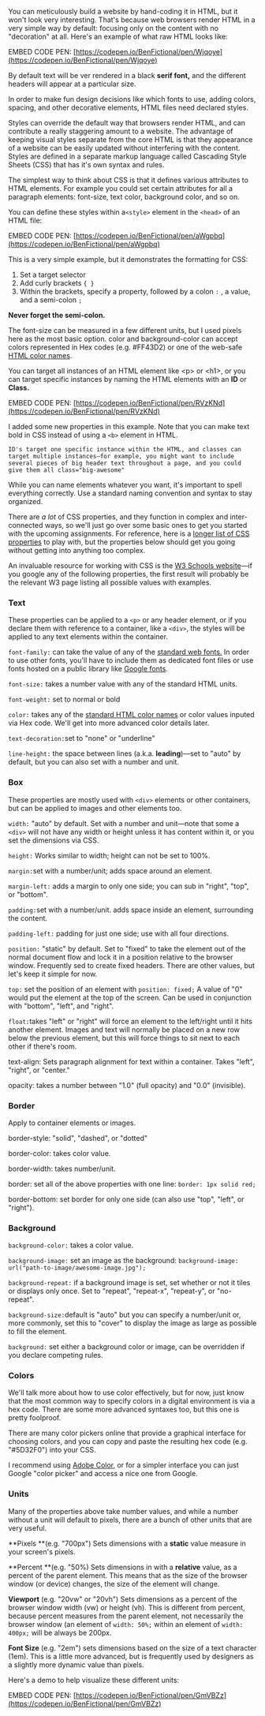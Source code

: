 You can meticulously build a website by hand-coding it in HTML, but it won't look very interesting. That's because web browsers render HTML in a very simple way by default: focusing only on the content with no "decoration" at all. Here's an example of what raw HTML looks like:

EMBED CODE PEN: [https://codepen.io/BenFictional/pen/Wjqoye](https://codepen.io/BenFictional/pen/Wjqoye)

By default text will be ver rendered in a black **serif font,** and the different headers will appear at a particular size.

In order to make fun design decisions like which fonts to use, adding colors, spacing, and other decorative elements, HTML files need declared styles.

Styles can override the default way that browsers render HTML, and can contribute a really staggering amount to a website. The advantage of keeping visual styles separate from the core HTML is that they appearance of a website can be easily updated without interfering with the content. Styles are defined in a separate markup language called Cascading Style Sheets \(CSS\) that has it's own syntax and rules.

The simplest way to think about CSS is that it defines various attributes to HTML elements. For example you could set certain attributes for all a paragraph elements: font-size, text color, background color, and so on.

You can define these styles within a`<style>` element in the `<head>` of an HTML file:

EMBED CODE PEN: [https://codepen.io/BenFictional/pen/aWgpbq](https://codepen.io/BenFictional/pen/aWgpbq)

This is a very simple example, but it demonstrates the formatting for CSS:

1. Set a target selector
2. Add curly brackets `{ }`
3. Within the brackets, specify a property, followed by a colon `:` , a value, and a semi-colon `;`

**Never forget the semi-colon.**

The font-size can be measured in a few different units, but I used pixels here as the most basic option. color and background-color can accept colors represented in Hex codes \(e.g. \#FF43D2\) or one of the web-safe [HTML color names](https://www.w3schools.com/colors/colors_names.asp).

You can target all instances of an HTML element like &lt;p&gt; or &lt;h1&gt;, or you can target specific instances by naming the HTML elements with an **ID** or **Class.**

EMBED CODE PEN: [https://codepen.io/BenFictional/pen/RVzKNd](https://codepen.io/BenFictional/pen/RVzKNd)

I added some new properties in this example. Note that you can make text bold in CSS instead of using a `<b>` element in HTML.

```
ID's target one specific instance within the HTML, and classes can target multiple instances—for example, you might want to include several pieces of big header text throughout a page, and you could give them all class="big-awesome"
```

While you can name elements whatever you want, it's important to spell everything correctly. Use a standard naming convention and syntax to stay organized.

There are _a lot_ of CSS properties, and they function in complex and inter-connected ways, so we'll just go over some basic ones to get you started with the upcoming assignments. For reference, here is a [longer list of CSS properties](https://cdn.makeawebsitehub.com/wp-content/uploads/2015/10/css3-mega-cheat-sheet.jpg) to play with, but the properties below should get you going without getting into anything too complex.

An invaluable resource for working with CSS is the [W3 Schools website](https://www.w3schools.com/)—if you google any of the following properties, the first result will probably be the relevant W3 page listing all possible values with examples.

### **Text**

These properties can be applied to a `<p>` or any header element, or if you declare them with reference to a container, like a `<div>`, the styles will be applied to any text elements within the container.

`font-family:` can take the value of any of the [standard web fonts.](https://www.w3schools.com/cssref/css_websafe_fonts.asp) In order to use other fonts, you'll have to include them as dedicated font files or use fonts hosted on a public library like [Google fonts](https://designshack.net/articles/css/a-beginners-guide-to-using-google-web-fonts/).

`font-size:` takes a number value with any of the standard HTML units.

`font-weight:` set to normal or bold

`color:` takes any of the [standard HTML color names](https://www.w3schools.com/colors/colors_names.asp) or color values inputed via Hex code. We'll get into more advanced color details later.

`text-decoration:`set to "none" or "underline"

`line-height:` the space between lines \(a.k.a. **leading**\)—set to "auto" by default, but you can also set with a number and unit.

### **Box**

These properties are mostly used with `<div>` elements or other containers, but can be applied to images and other elements too.

`width:` "auto" by default. Set with a number and unit—note that some a `<div>` will not have any width or height unless it has content within it, or you set the dimensions via CSS.

`height:` Works similar to width; height can not be set to 100%.

`margin:`set with a number/unit; adds space around an element.

`margin-left:` adds a margin to only one side; you can sub in "right", "top", or "bottom".

`padding:`set with a number/unit. adds space inside an element, surrounding the content.

`padding-left:` padding for just one side; use with all four directions.

`position:` "static" by default. Set to "fixed" to take the element out of the normal document flow and lock it in a position relative to the browser window. Frequently sed to create fixed headers. There are other values, but let's keep it simple for now.

`top:` set the position of an element with `position: fixed;` A value of "0" would put the element at the top of the screen. Can be used in conjunction with "bottom", "left", and "right".

`float:`takes "left" or "right" will force an element to the left/right until it hits another element. Images and text will normally be placed on a new row below the previous element, but this will force things to sit next to each other if there's room.

text-align: Sets paragraph alignment for text within a container. Takes "left", "right", or "center."

opacity: takes a number between "1.0" \(full opacity\) and "0.0" \(invisible\).

### **Border**

Apply to container elements or images.

border-style: "solid", "dashed", or "dotted"

border-color: takes color value.

border-width: takes number/unit.

border: set all of the above properties with one line: `border: 1px solid red;`

border-bottom: set border for only one side \(can also use "top", "left", or "right"\).

### **Background**

`background-color:` takes a color value.

`background-image:` set an image as the background: `background-image: url("path-to-image/awesome-image.jpg");`

`background-repeat:` if a background image is set, set whether or not it tiles or displays only once. Set to "repeat", "repeat-x", "repeat-y", or "no-repeat".

`background-size:`default is "auto" but you can specify a number/unit or, more commonly, set this to "cover" to display the image as large as possible to fill the element.

`background:` set either a background color or image, can be overridden if you declare competing rules.

### Colors

We'll talk more about how to use color effectively, but for now, just know that the most common way to specify  colors in a digital environment is via a hex code. There are some more advanced syntaxes too, but this one is pretty foolproof.

There are many color pickers online that provide a graphical interface for choosing colors, and you can copy and paste the resulting hex code \(e.g. "\#5D32F0"\) into your CSS.

I recommend using [Adobe Color](https://color.adobe.com/), or for a simpler interface you can just Google "color picker" and access a nice one from Google.

### Units

Many of the properties above take number values, and while a number without a unit will default to pixels, there are a bunch of other units that are very useful.

**Pixels **\(e.g. "700px"\) Sets dimensions with a **static** value measure in your screen's pixels.

**Percent **\(e.g. "50%\) Sets dimensions in with a **relative** value, as a percent of the parent element. This means that as the size of the browser window \(or device\) changes, the size of the element will change.

**Viewport** \(e.g. "20vw" or "20vh"\) Sets dimensions as a percent of the browser window width \(vw\) or height \(vh\). This is different from percent, because percent measures from the parent element, not necessarily the browser window \(an element of `width: 50%;` within an element of `width: 400px;` will be always be 200px.

**Font Size** \(e.g. "2em"\) sets dimensions based on the size of a text character \(1em\). This is a little more advanced, but is frequently used by designers as a slightly more dynamic value than pixels.

Here's a demo to help visualize these different units: 

EMBED CODE PEN: [https://codepen.io/BenFictional/pen/GmVBZz](https://codepen.io/BenFictional/pen/GmVBZz)



